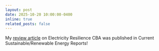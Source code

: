 ```yaml
---
layout: post
date: 2025-10-20 10:00:00-0400
inline: true
related_posts: false
---
```


My [review article](https://link.springer.com/article/10.1007/s40518-025-00278-5) on Electricity Resilience CBA was published in Current Sustainable/Renewable Energy Reports!